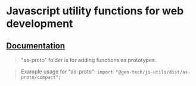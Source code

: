 # Javascript utility functions for web development

## [Documentation](documentation/README.md)

> "as-proto" folder is for adding functions as prototypes.

> Example usage for "as-proto": `import "@gen-tech/js-utils/dist/as-proto/compact";`
